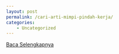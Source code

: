 ```yaml
---
layout: post
permalink: /cari-arti-mimpi-pindah-kerja/
categories:
    - Uncategorized
---
```


[Baca Selengkapnya](/08)